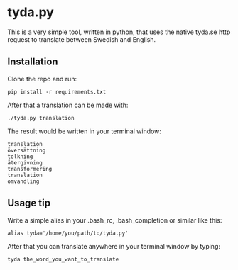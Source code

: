 




# tyda.py

This is a very simple tool, written in python, that uses the native tyda.se http request to translate between Swedish and English.




## Installation

Clone the repo and run:

    pip install -r requirements.txt

After that a translation can be made with:

    ./tyda.py translation

The result would be written in your terminal window:

    translation
    översättning
    tolkning
    återgivning
    transformering
    translation
    omvandling




## Usage tip

Write a simple alias in your .bash_rc, .bash_completion or similar like this:

    alias tyda='/home/you/path/to/tyda.py'

After that you can translate anywhere in your terminal window by typing:

    tyda the_word_you_want_to_translate


